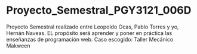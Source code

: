 # Proyecto_Semestral_PGY3121_006D
Proyecto Semestral realizado entre Leopoldo Ocas, Pablo Torres y yo, Hernán Naveas.
EL propósito será aprender y poner en práctica las enseñanzas de programación web.
Caso escogido: Taller Mecánico Makween
